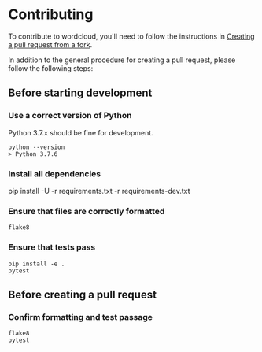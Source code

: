 # Contributing

To contribute to wordcloud, you'll need to follow the instructions in
[Creating a pull request from a fork](https://help.github.com/en/github/collaborating-with-issues-and-pull-requests/creating-a-pull-request-from-a-fork).

In addition to the general procedure for creating a pull request, please follow
the following steps:

## Before starting development

### Use a correct version of Python

Python 3.7.x should be fine for development.

```
python --version
> Python 3.7.6
```

### Install all dependencies

pip install -U -r requirements.txt -r requirements-dev.txt

### Ensure that files are correctly formatted

```
flake8
```

### Ensure that tests pass

```
pip install -e .
pytest
```

## Before creating a pull request

### Confirm formatting and test passage

```
flake8
pytest
```

